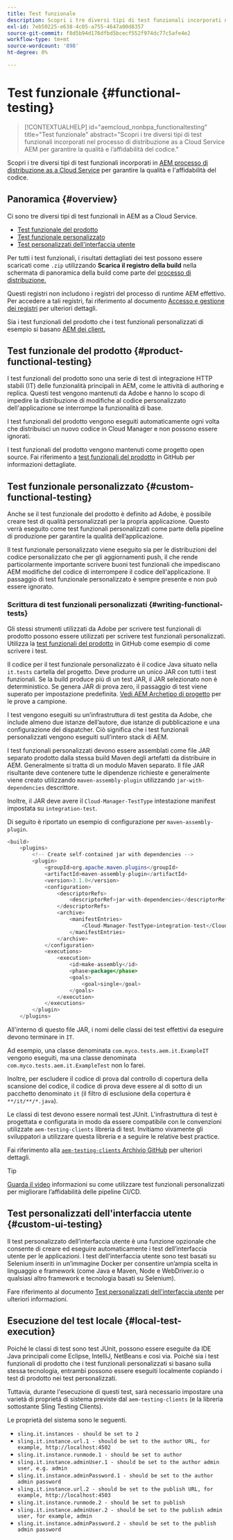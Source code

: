 ```yaml
---
title: Test funzionale
description: Scopri i tre diversi tipi di test funzionali incorporati nel processo di distribuzione as a Cloud Service AEM per garantire la qualità e l’affidabilità del codice.
exl-id: 7eb50225-e638-4c05-a755-4647a00d8357
source-git-commit: f8d5b94d176dfbd5bcecf552f974dc77c5afe4e2
workflow-type: tm+mt
source-wordcount: '898'
ht-degree: 0%

---
```



# Test funzionale {#functional-testing}

>[!CONTEXTUALHELP]
>id="aemcloud_nonbpa_functionaltesting"
>title="Test funzionale"
>abstract="Scopri i tre diversi tipi di test funzionali incorporati nel processo di distribuzione as a Cloud Service AEM per garantire la qualità e l’affidabilità del codice."

Scopri i tre diversi tipi di test funzionali incorporati in [AEM processo di distribuzione as a Cloud Service](/help/implementing/cloud-manager/deploy-code.md) per garantire la qualità e l&#39;affidabilità del codice.

## Panoramica {#overview}

Ci sono tre diversi tipi di test funzionali in AEM as a Cloud Service.

* [Test funzionale del prodotto](#product-functional-testing)
* [Test funzionale personalizzato](#custom-functional-testing)
* [Test personalizzati dell&#39;interfaccia utente](#custom-ui-testing)

Per tutti i test funzionali, i risultati dettagliati dei test possono essere scaricati come `.zip` utilizzando **Scarica il registro della build** nella schermata di panoramica della build come parte del [processo di distribuzione.](/help/implementing/cloud-manager/deploy-code.md)

Questi registri non includono i registri del processo di runtime AEM effettivo. Per accedere a tali registri, fai riferimento al documento [Accesso e gestione dei registri](/help/implementing/cloud-manager/manage-logs.md) per ulteriori dettagli.

Sia i test funzionali del prodotto che i test funzionali personalizzati di esempio si basano [AEM dei client.](https://github.com/adobe/aem-testing-clients)

## Test funzionale del prodotto {#product-functional-testing}

I test funzionali del prodotto sono una serie di test di integrazione HTTP stabili (IT) delle funzionalità principali in AEM, come le attività di authoring e replica. Questi test vengono mantenuti da Adobe e hanno lo scopo di impedire la distribuzione di modifiche al codice personalizzato dell&#39;applicazione se interrompe la funzionalità di base.

I test funzionali del prodotto vengono eseguiti automaticamente ogni volta che distribuisci un nuovo codice in Cloud Manager e non possono essere ignorati.

I test funzionali del prodotto vengono mantenuti come progetto open source. Fai riferimento a [test funzionali del prodotto](https://github.com/adobe/aem-test-samples/tree/aem-cloud/smoke) in GitHub per informazioni dettagliate.

## Test funzionale personalizzato {#custom-functional-testing}

Anche se il test funzionale del prodotto è definito ad Adobe, è possibile creare test di qualità personalizzati per la propria applicazione. Questo verrà eseguito come test funzionali personalizzati come parte della pipeline di produzione per garantire la qualità dell’applicazione.

Il test funzionale personalizzato viene eseguito sia per le distribuzioni del codice personalizzato che per gli aggiornamenti push, il che rende particolarmente importante scrivere buoni test funzionali che impediscano AEM modifiche del codice di interrompere il codice dell&#39;applicazione. Il passaggio di test funzionale personalizzato è sempre presente e non può essere ignorato.

### Scrittura di test funzionali personalizzati {#writing-functional-tests}

Gli stessi strumenti utilizzati da Adobe per scrivere test funzionali di prodotto possono essere utilizzati per scrivere test funzionali personalizzati. Utilizza la [test funzionali del prodotto](https://github.com/adobe/aem-test-samples/tree/aem-cloud/smoke) in GitHub come esempio di come scrivere i test.

Il codice per il test funzionale personalizzato è il codice Java situato nella `it.tests` cartella del progetto. Deve produrre un unico JAR con tutti i test funzionali. Se la build produce più di un test JAR, il JAR selezionato non è deterministico. Se genera JAR di prova zero, il passaggio di test viene superato per impostazione predefinita. [Vedi AEM Archetipo di progetto](https://github.com/adobe/aem-project-archetype/tree/develop/src/main/archetype/it.tests) per le prove a campione.

I test vengono eseguiti su un’infrastruttura di test gestita da Adobe, che include almeno due istanze dell’autore, due istanze di pubblicazione e una configurazione del dispatcher. Ciò significa che i test funzionali personalizzati vengono eseguiti sull’intero stack di AEM.

I test funzionali personalizzati devono essere assemblati come file JAR separato prodotto dalla stessa build Maven degli artefatti da distribuire in AEM. Generalmente si tratta di un modulo Maven separato. Il file JAR risultante deve contenere tutte le dipendenze richieste e generalmente viene creato utilizzando `maven-assembly-plugin` utilizzando `jar-with-dependencies` descrittore.

Inoltre, il JAR deve avere il `Cloud-Manager-TestType` intestazione manifest impostata su `integration-test`.

Di seguito è riportato un esempio di configurazione per `maven-assembly-plugin`.

```java
<build>
    <plugins>
        <!-- Create self-contained jar with dependencies -->
        <plugin>
            <groupId>org.apache.maven.plugins</groupId>
            <artifactId>maven-assembly-plugin</artifactId>
            <version>3.1.0</version>
            <configuration>
                <descriptorRefs>
                    <descriptorRef>jar-with-dependencies</descriptorRef>
                </descriptorRefs>
                <archive>
                    <manifestEntries>
                        <Cloud-Manager-TestType>integration-test</Cloud-Manager-TestType>
                    </manifestEntries>
                </archive>
            </configuration>
            <executions>
                <execution>
                    <id>make-assembly</id>
                    <phase>package</phase>
                    <goals>
                        <goal>single</goal>
                    </goals>
                </execution>
            </executions>
        </plugin>
    </plugins>
```

All&#39;interno di questo file JAR, i nomi delle classi dei test effettivi da eseguire devono terminare in `IT`.

Ad esempio, una classe denominata `com.myco.tests.aem.it.ExampleIT` vengono eseguiti, ma una classe denominata `com.myco.tests.aem.it.ExampleTest` non lo farei.

Inoltre, per escludere il codice di prova dal controllo di copertura della scansione del codice, il codice di prova deve essere al di sotto di un pacchetto denominato `it` (il filtro di esclusione della copertura è `**/it/**/*.java`).

Le classi di test devono essere normali test JUnit. L&#39;infrastruttura di test è progettata e configurata in modo da essere compatibile con le convenzioni utilizzate `aem-testing-clients` libreria di test. Invitiamo vivamente gli sviluppatori a utilizzare questa libreria e a seguire le relative best practice.

Fai riferimento alla [`aem-testing-clients` Archivio GitHub](https://github.com/adobe/aem-testing-clients) per ulteriori dettagli.

>[!TIP]
>
>[Guarda il video](https://www.youtube.com/watch?v=yJX6r3xRLHU) informazioni su come utilizzare test funzionali personalizzati per migliorare l’affidabilità delle pipeline CI/CD.

## Test personalizzati dell&#39;interfaccia utente {#custom-ui-testing}

Il test personalizzato dell’interfaccia utente è una funzione opzionale che consente di creare ed eseguire automaticamente i test dell’interfaccia utente per le applicazioni. I test dell’interfaccia utente sono test basati su Selenium inseriti in un’immagine Docker per consentire un’ampia scelta in linguaggio e framework (come Java e Maven, Node e WebDriver.io o qualsiasi altro framework e tecnologia basati su Selenium).

Fare riferimento al documento [Test personalizzati dell&#39;interfaccia utente](/help/implementing/cloud-manager/ui-testing.md#custom-ui-testing) per ulteriori informazioni.

## Esecuzione del test locale {#local-test-execution}

Poiché le classi di test sono test JUnit, possono essere eseguite da IDE Java principali come Eclipse, IntelliJ, NetBeans e così via. Poiché sia i test funzionali di prodotto che i test funzionali personalizzati si basano sulla stessa tecnologia, entrambi possono essere eseguiti localmente copiando i test di prodotto nei test personalizzati.

Tuttavia, durante l&#39;esecuzione di questi test, sarà necessario impostare una varietà di proprietà di sistema previste dal `aem-testing-clients` (e la libreria sottostante Sling Testing Clients).

Le proprietà del sistema sono le seguenti.

* `sling.it.instances - should be set to 2`
* `sling.it.instance.url.1 - should be set to the author URL, for example, http://localhost:4502`
* `sling.it.instance.runmode.1 - should be set to author`
* `sling.it.instance.adminUser.1 - should be set to the author admin user, e.g. admin`
* `sling.it.instance.adminPassword.1 - should be set to the author admin password`
* `sling.it.instance.url.2 - should be set to the publish URL, for example, http://localhost:4503`
* `sling.it.instance.runmode.2 - should be set to publish`
* `sling.it.instance.adminUser.2 - should be set to the publish admin user, for example, admin`
* `sling.it.instance.adminPassword.2 - should be set to the publish admin password`
